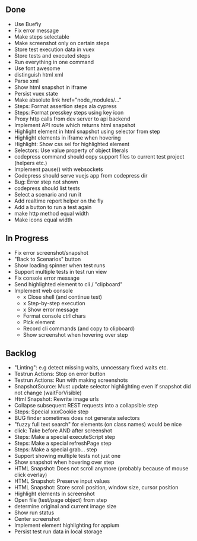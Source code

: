 ## Done

- Use Buefiy
- Fix error message
- Make steps selectable
- Make screenshot only on certain steps
- Store test execution data in vuex
- Store tests and executed steps
- Run everything in one command
- Use font awesome
- distinguish html xml
- Parse xml
- Show html snapshot in iframe
- Persist vuex state
- Make absolute link href="node_modules/..."
- Steps: Format assertion steps ala cypress
- Steps: Format presskey steps using key icon
- Proxy http calls from dev server to api backend
- Implement API route which returns html snapshot
- Highlight element in html snapshot using selector from step
- Highlight elements in iframe when hovering
- Highlight: Show css sel for highlighted element
- Selectors: Use value property of object literals
- codepress command should copy support files to current test project (helpers etc.)
- Implement pause() with websockets
- Codepress should serve vuejs app from codepress dir
- Bug: Error step not shown
- codepress should list tests
- Select a scenario and run it
- Add realtime report helper on the fly
- Add a button to run a test again
- make http method  equal width
- Make icons equal width

## In Progress

- Fix error screenshot/snapshot
- "Back to Scenarios" button
- Show loading spinner when test runs
- Support multiple tests in test run view
- Fix console error message
- Send highlighted element to cli / "clipboard"
- Implement web console
    * x Close shell (and continue test)
    * x Step-by-step execution
    * x Show error message
    * Format console ctrl chars
    * Pick element
    * Record cli commands (and copy to clipboard)
    * Show screenshot when hovering over step

## Backlog

- "Linting": e.g detect missing waits, unncessary fixed waits etc.
- Testrun Actions: Stop on error button
- Testrun Actions: Run with making screenshots
- SnapshotSource: Must update selector highlighting even if snapshot did not change (waitForVisible)
- Html Snapshot: Rewrite image urls
- Collapse subsequent REST requests into a collapsible step
- Steps: Special xxxCookie step
- BUG finder sometimes does not generate selectors
- "fuzzy full text search" for elements (on class names) would be nice
- click: Take before AND after screenshot
- Steps: Make a special executeScript step
- Steps: Make a special refreshPage step
- Steps: Make a special grab... step
- Support showing multiple tests not just one
- Show snapshot when hovering over step
- HTML Snapshot: Does not scroll anymore (probably because of mouse click overlay)
- HTML Snapshot: Preserve input values
- HTML Snapshot: Store scroll position, window size, cursor position
- Highlight elements in screenshot
- Open file (test/page object) from step
- determine original and current image size
- Show run status
- Center screenshot
- Implement element highlighting for appium
- Persist test run data in local storage
